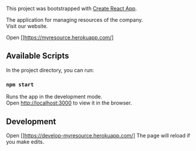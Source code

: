 This project was bootstrapped with [Create React App](https://github.com/facebook/create-react-app).

The application for managing resources of the company.<br/>
Visit our website.

Open []https://myresource.herokuapp.com/]

## Available Scripts

In the project directory, you can run:

### `npm start`

Runs the app in the development mode.<br />
Open [http://localhost:3000](http://localhost:3000) to view it in the browser.

## Development

Open []https://develop-myresource.herokuapp.com/]
The page will reload if you make edits.<br />
